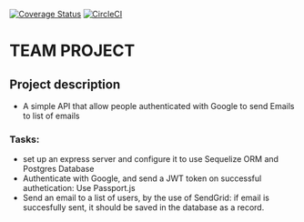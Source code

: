 [![Coverage Status](https://coveralls.io/repos/github/AdrineUWERA/TeamProject_SendingEmail_GoogleAuth/badge.svg?branch=main)](https://coveralls.io/github/AdrineUWERA/TeamProject_SendingEmail_GoogleAuth?branch=main) [![CircleCI](https://dl.circleci.com/status-badge/img/gh/AdrineUWERA/TeamProject_SendingEmail_GoogleAuth/tree/main.svg?style=svg)](https://dl.circleci.com/status-badge/redirect/gh/AdrineUWERA/TeamProject_SendingEmail_GoogleAuth/tree/main)

# TEAM PROJECT
## Project description
- A simple API that allow people authenticated with Google to send Emails to list of emails


### Tasks: 
- set up an express server and configure it to use Sequelize ORM and Postgres Database
- Authenticate with Google, and send a JWT token on successful authetication: Use Passport.js
- Send an email to a list of users, by the use of SendGrid: if email is succesfully sent, it should be saved in the database as a record.
